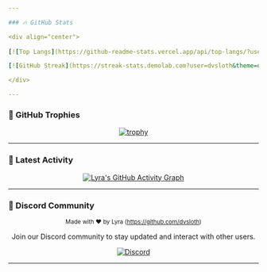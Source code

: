 ```yaml
---

### 🔥 GitHub Stats

<div align="center">
  
[![Top Langs](https://github-readme-stats.vercel.app/api/top-langs/?username=dvsloth&layout=compact&theme=dark)](https://github.com/dvsloth)

[![GitHub Streak](https://streak-stats.demolab.com?user=dvsloth&theme=dark&hide_border=true)](https://git.io/streak-stats)  

</div>

---
```


### 🌟 GitHub Trophies

<div align="center">

[![trophy](https://github-profile-trophy.vercel.app/?username=dvsloth&theme=darkhub&no-bg=true&no-frame=true)](https://github.com/dvsloth)

</div>

---

### 🚀 Latest Activity

<div align="center">
  
[![Lyra's GitHub Activity Graph](https://github-readme-activity-graph.vercel.app/graph?username=dvsloth&theme=react-dark)](https://github.com/dvsloth)
</div>

---

### 💬 Discord Community

<div align="center">
  
  <sub>Made with ❤︎ by Lyra (https://github.com/dvsloth)</sub>
  
  Join our Discord community to stay updated and interact with other users.

[![Discord](https://img.shields.io/badge/Join%20Us%20on-Discord-7289DA.svg?logo=discord&logoColor=white)](https://discord.gg/TBkjPn6mHg)

</div>

---
